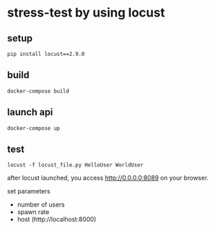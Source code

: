 # stress-test by using locust

## setup

```shell
pip install locust==2.9.0
```

## build

```shell
docker-compose build
```

## launch api

```shell
docker-compose up
```

## test

```shell
locust -f locust_file.py HelloUser WorldUser
```

after locust launched, you access http://0.0.0.0:8089 on your browser.

set parameters
- number of users
- spawn rate
- host (http://localhost:8000)
